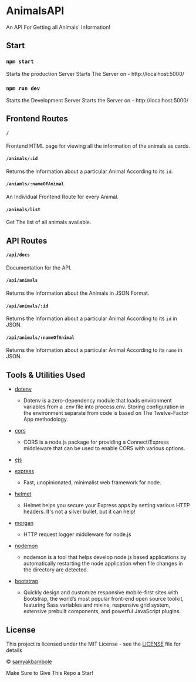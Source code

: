 # AnimalsAPI

An API For Getting all Animals' Information!

## Start

### `npm start`

Starts the production Server 
Starts The Server on - http://localhost:5000/

### `npm run dev` 

Starts the Development Server
Starts the Server on - http://localhost:5000/

## Frontend Routes

#### `/` 

Frontend HTML page for viewing all the information of the animals as cards. 

#### `/animals/:id`

Returns the Information about a particular Animal According to its `id`.

#### `/aniamls/:nameOfAnimal`

An Individual Frontend Route for every Animal. 

#### `/animals/list`

Get The list of all animals available. 

## API Routes

#### `/api/docs`

Documentation for the API. 

#### `/api/animals`

Returns the Information about the Animals in JSON Format.

#### `/api/animals/:id`

Returns the Information about a particular Animal According to its `id` in JSON.

#### `/api/animals/:nameOfAnimal`

Returns the Information about a particular Animal According to its `name` in JSON.

## Tools & Utilities Used

* [dotenv](https://www.npmjs.com/package/dotenv)
     * Dotenv is a zero-dependency module that loads environment variables from a .env file into process.env. Storing configuration in the environment separate from code is based on The Twelve-Factor App methodology.

* [cors](https://www.npmjs.com/package/cors)
     * CORS is a node.js package for providing a Connect/Express middleware that can be used to enable CORS with various options.

* [ejs](https://www.npmjs.com/package/ejs)

* [express](https://www.npmjs.com/package/express)
     * Fast, unopinionated, minimalist web framework for node.

* [helmet](https://www.npmjs.com/package/helmet)
     * Helmet helps you secure your Express apps by setting various HTTP headers. It's not a silver bullet, but it can help!

* [morgan](https://www.npmjs.com/package/morgan)
     * HTTP request logger middleware for node.js

* [nodemon](https://www.npmjs.com/package/nodemon)
     * nodemon is a tool that helps develop node.js based applications by automatically restarting the node application when file changes in the directory are detected.

* [bootstrap](https://getbootstrap.com/)
     * Quickly design and customize responsive mobile-first sites with Bootstrap, the world’s most popular front-end open source toolkit, featuring Sass variables and mixins, responsive grid system, extensive prebuilt components, and powerful JavaScript plugins.

## License

This project is licensed under the MIT License - see the [LICENSE](LICENSE) file for details

© [samyakbambole](https://github.com/samyakbambole)

Make Sure to Give This Repo a Star!